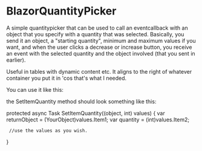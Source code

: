 # BlazorQuantityPicker

A simple quantitypicker that can be used to call an eventcallback with an object that you specify with a quantity that was selected.
Basically, you send it an object, a "starting quantity", minimum and maximum values if you want, and when the user clicks a decrease or increase button, you receive an event 
with the selected quantity and the object involved (that you sent in earlier).

Useful in tables with dynamic content etc.
It aligns to the right of whatever container you put it in 'cos that's what I needed.

You can use it like this:

 <QuantityPicker CurrentValue="@CurrentQuantity" Item="@SomeObjectThatwillbeReturned" Minimum="1" ValueChanged="SetItemQuantity"></QuantityPicker>

the SetItemQuantity method should look something like this:

 protected async Task SetItemQuantity((object, int) values)
 {
     var returnObject = (YourObject)values.Item1;
     var quantity = (int)values.Item2;

     //use the values as you wish.
 }
